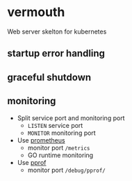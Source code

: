 # vermouth
Web server skelton for kubernetes

## startup error handling

## graceful shutdown

## monitoring

- Split service port and monitoring port 
  - `LISTEN` service port
  - `MONITOR` monitoring port
- Use [prometheus](https://github.com/prometheus/client_golang)
  - monitor port `/metrics`
  - GO runtime monitoring
- Use [pprof](https://pkg.go.dev/net/http/pprof)
  - monitor port `/debug/pprof/`
